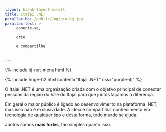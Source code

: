 ```yaml
---
layout: blank-layout-scroll
title: Itajaí .NET
parallax-bg: /public/img/bio-bg.jpg
parallax-text: >
     conecte-se,

     crie

     e compartilhe
     
     
---
```


{% include itj-net-menu.html %}

{% include huge-h2.html content="Itajaí .NET" css="purple-itj" %} 

O Itajaí .NET é uma organização criada com o objetivo principal de conectar pessoas da região do Vale do Itajaí para que juntos façamos a diferença.

Em geral o maior público é ligado ao desenvolvimento na plataforma .NET, mas isso não é exclusividade. A ideia é compartilhar conhecimento em tecnologia de qualquer tipo e desta forma, todo mundo se ajuda.

Juntos somos **mais fortes**, tão simples quanto isso.